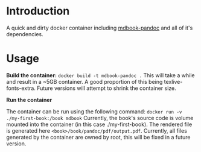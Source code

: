 # Introduction

A quick and dirty docker container including [mdbook-pandoc](https://github.com/max-heller/mdbook-pandoc) and all of it's dependencies.

# Usage

**Build the container:**
`docker build -t mdbook-pandoc .`
This will take a while and result in a ~5GB container. A good proportion of this being texlive-fonts-extra. Future versions will attempt to shrink the container size.

**Run the container**

The container can be run using the following command:
`docker run -v ./my-first-book:/book mdbook`
Currently, the book's source code is volume mounted into the container (in this case ./my-first-book).
The rendered file is generated here `<book>/book/pandoc/pdf/output.pdf`. Currently, all files generated by the container are owned by root, this will be fixed in a future version.
